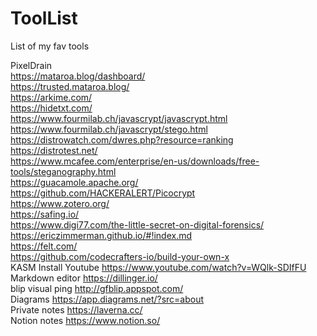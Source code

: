 # ToolList
List of my fav tools

PixelDrain<br>
https://mataroa.blog/dashboard/<br>
https://trusted.mataroa.blog/<br>
https://arkime.com/<br>
https://hidetxt.com/<br>
https://www.fourmilab.ch/javascrypt/javascrypt.html<br>
https://www.fourmilab.ch/javascrypt/stego.html<br>
https://distrowatch.com/dwres.php?resource=ranking<br>
https://distrotest.net/<br>
https://www.mcafee.com/enterprise/en-us/downloads/free-tools/steganography.html<br>
https://guacamole.apache.org/<br>
https://github.com/HACKERALERT/Picocrypt<br>
https://www.zotero.org/<br>
https://safing.io/<br>
https://www.digi77.com/the-little-secret-on-digital-forensics/<br>
https://ericzimmerman.github.io/#!index.md<br>
https://felt.com/<br>
https://github.com/codecrafters-io/build-your-own-x <br>
KASM Install Youtube https://www.youtube.com/watch?v=WQlk-SDIfFU<br>
Markdown editor https://dillinger.io/<br>
blip visual ping http://gfblip.appspot.com/<br>
Diagrams https://app.diagrams.net/?src=about <br>
Private notes https://laverna.cc/ <br>
Notion notes https://www.notion.so/ <br>
